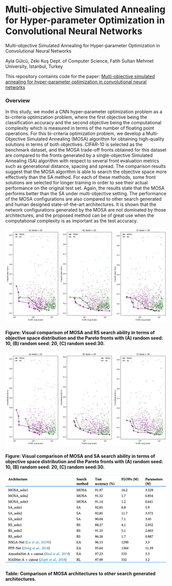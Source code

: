 # Multi-objective Simulated Annealing for Hyper-parameter Optimization in Convolutional Neural Networks
Multi-objective Simulated Annealing for Hyper-parameter Optimization in Convolutional Neural Networks

Ayla Gülcü, Zeki Kuş
Dept. of Computer Science, Fatih Sultan Mehmet University, Istanbul, Turkey

This repository containts code for the paper: [Multi-objective simulated annealing for hyper-parameter optimization in convolutional neural networks](https://peerj.com/articles/cs-338/)

### Overview

In this study, we model a CNN hyper-parameter optimization problem as a bi-criteria optimization problem, where the first objective being the classification accuracy and the second objective being the computational complexity which is measured in terms of the number of floating point operations. For this bi-criteria optimization problem, we develop a Multi-Objective Simulated Annealing (MOSA) algorithm for obtaining high-quality solutions in terms of both objectives. CIFAR-10 is selected as the benchmark dataset, and the MOSA trade-off fronts obtained for this dataset are compared to the fronts generated by a single-objective Simulated Annealing (SA) algorithm with respect to several front evaluation metrics such as generational distance, spacing and spread. The comparison results suggest that the MOSA algorithm is able to search the objective space more effectively than the SA method. For each of these methods, some front solutions are selected for longer training in order to see their actual performance on the original test set. Again, the results state that the MOSA performs better than the SA under multi-objective setting. The performance of the MOSA configurations are also compared to other search generated and human designed state-of-the-art architectures. It is shown that the network configurations generated by the MOSA are not dominated by those architectures, and the proposed method can be of great use when the computational complexity is as important as the test accuracy.

![](https://github.com/zekikus/MOSA-cnn-hyperparams-optimization/blob/master/images/mosa_vs_rs.jpg)

#### Figure: Visual comparison of MOSA and RS search ability in terms of objective space distribution and the Pareto fronts with (A) random seed: 10, (B) random seed: 20, (C) random seed:30.

![](https://github.com/zekikus/MOSA-cnn-hyperparams-optimization/blob/master/images/mosa_vs_sa.jpg)

#### Figure: Visual comparison of MOSA and SA search ability in terms of objective space distribution and the Pareto fronts with (A) random seed: 10, (B) random seed: 20, (C) random seed:30.

![](https://github.com/zekikus/MOSA-cnn-hyperparams-optimization/blob/master/images/results_table.png)

#### Table: Comparison of MOSA architectures to other search generated architectures.
